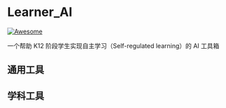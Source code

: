 # Learner_AI
[![Awesome](https://awesome.re/badge.svg)](https://awesome.re)

一个帮助 K12 阶段学生实现自主学习（Self-regulated learning）的 AI 工具箱

## 通用工具
## 学科工具
